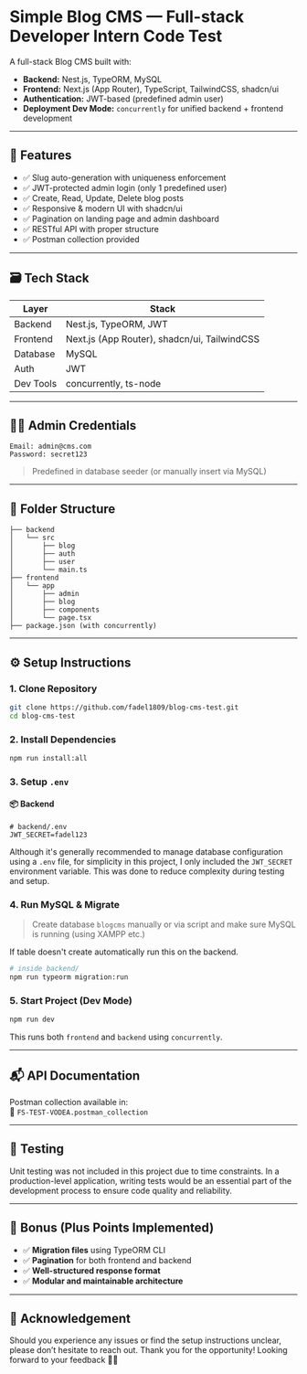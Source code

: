 # Simple Blog CMS — Full-stack Developer Intern Code Test

A full-stack Blog CMS built with:

- **Backend:** Nest.js, TypeORM, MySQL
- **Frontend:** Next.js (App Router), TypeScript, TailwindCSS, shadcn/ui
- **Authentication:** JWT-based (predefined admin user)
- **Deployment Dev Mode:** `concurrently` for unified backend + frontend development

---

## 🚀 Features

- ✅ Slug auto-generation with uniqueness enforcement
- ✅ JWT-protected admin login (only 1 predefined user)
- ✅ Create, Read, Update, Delete blog posts
- ✅ Responsive & modern UI with shadcn/ui
- ✅ Pagination on landing page and admin dashboard
- ✅ RESTful API with proper structure
- ✅ Postman collection provided

---

## 🗃️ Tech Stack

| Layer     | Stack                  |
|-----------|------------------------|
| Backend   | Nest.js, TypeORM, JWT  |
| Frontend  | Next.js (App Router), shadcn/ui, TailwindCSS |
| Database  | MySQL                  |
| Auth      | JWT                    |
| Dev Tools | concurrently, ts-node  |

---

## 🧑‍💻 Admin Credentials

```
Email: admin@cms.com  
Password: secret123
```

> Predefined in database seeder (or manually insert via MySQL)

---

## 📂 Folder Structure

```
├── backend
│   └── src
│       ├── blog
│       ├── auth
│       ├── user
│       └── main.ts
├── frontend
│   └── app
│       ├── admin
│       ├── blog
│       ├── components
│       └── page.tsx
├── package.json (with concurrently)
```

---

## ⚙️ Setup Instructions

### 1. Clone Repository

```bash
git clone https://github.com/fadel1809/blog-cms-test.git
cd blog-cms-test
```

### 2. Install Dependencies

```bash
npm run install:all
```

### 3. Setup `.env`

#### 📦 Backend

```env
# backend/.env
JWT_SECRET=fadel123
```
Although it's generally recommended to manage database configuration using a `.env` file, for simplicity in this project, I only included the `JWT_SECRET` environment variable. This was done to reduce complexity during testing and setup.

### 4. Run MySQL & Migrate

> Create database `blogcms` manually or via script and make sure MySQL is running (using XAMPP etc.)

If table doesn't create automatically run this on the backend.
```bash
# inside backend/
npm run typeorm migration:run
```

### 5. Start Project (Dev Mode)

```bash
npm run dev
```

This runs both `frontend` and `backend` using `concurrently`.

---

## 📬 API Documentation

Postman collection available in:  
📁 `FS-TEST-VODEA.postman_collection`

---

## 🧪 Testing

Unit testing was not included in this project due to time constraints. In a production-level application, writing tests would be an essential part of the development process to ensure code quality and reliability.

---

## 🧠 Bonus (Plus Points Implemented)

- ✅ **Migration files** using TypeORM CLI
- ✅ **Pagination** for both frontend and backend
- ✅ **Well-structured response format**
- ✅ **Modular and maintainable architecture**

---

## 🙏 Acknowledgement
Should you experience any issues or find the setup instructions unclear, please don’t hesitate to reach out.
Thank you for the opportunity! Looking forward to your feedback 🙇‍♂️